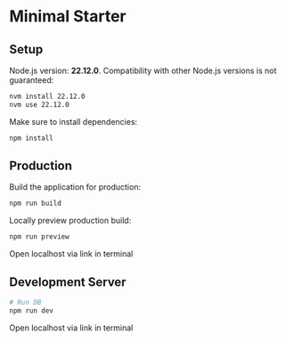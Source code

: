 # Minimal Starter

## Setup

Node.js version: **22.12.0**. Compatibility with other Node.js versions is not guaranteed:

```bash
nvm install 22.12.0
nvm use 22.12.0
```

Make sure to install dependencies:

```bash
npm install
```

## Production

Build the application for production:

```bash
npm run build
```

Locally preview production build:

```bash
npm run preview
```

Open localhost via link in terminal

## Development Server

```bash
# Run DB
npm run dev
```

Open localhost via link in terminal